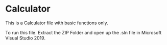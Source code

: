 # Calculator

This is a Calculator file with basic functions only.

To run this file. Extract the ZIP Folder and open up the .sln file in Microsoft Visual Studio 2019.
